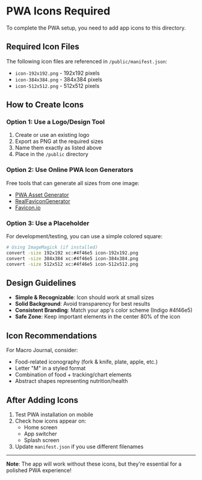 # PWA Icons Required

To complete the PWA setup, you need to add app icons to this directory.

## Required Icon Files

The following icon files are referenced in `/public/manifest.json`:

- `icon-192x192.png` - 192x192 pixels
- `icon-384x384.png` - 384x384 pixels
- `icon-512x512.png` - 512x512 pixels

## How to Create Icons

### Option 1: Use a Logo/Design Tool

1. Create or use an existing logo
2. Export as PNG at the required sizes
3. Name them exactly as listed above
4. Place in the `/public` directory

### Option 2: Use Online PWA Icon Generators

Free tools that can generate all sizes from one image:

- [PWA Asset Generator](https://www.pwabuilder.com/imageGenerator)
- [RealFaviconGenerator](https://realfavicongenerator.net/)
- [Favicon.io](https://favicon.io/)

### Option 3: Use a Placeholder

For development/testing, you can use a simple colored square:

```bash
# Using ImageMagick (if installed)
convert -size 192x192 xc:#4f46e5 icon-192x192.png
convert -size 384x384 xc:#4f46e5 icon-384x384.png
convert -size 512x512 xc:#4f46e5 icon-512x512.png
```

## Design Guidelines

- **Simple & Recognizable**: Icon should work at small sizes
- **Solid Background**: Avoid transparency for best results
- **Consistent Branding**: Match your app's color scheme (Indigo #4f46e5)
- **Safe Zone**: Keep important elements in the center 80% of the icon

## Icon Recommendations

For Macro Journal, consider:
- Food-related iconography (fork & knife, plate, apple, etc.)
- Letter "M" in a styled format
- Combination of food + tracking/chart elements
- Abstract shapes representing nutrition/health

## After Adding Icons

1. Test PWA installation on mobile
2. Check how icons appear on:
   - Home screen
   - App switcher
   - Splash screen
3. Update `manifest.json` if you use different filenames

---

**Note**: The app will work without these icons, but they're essential for a polished PWA experience!
